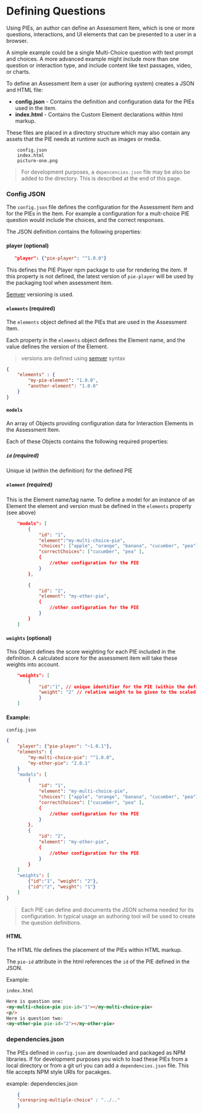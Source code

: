 # Defining Questions

Using PIEs, an author can define an Assessment Item, which is one or more questions, interactions, and UI elements that can be presented to a user in a browser. 

A simple example could be a single Multi-Choice question with text prompt and choices. A more advanced example might include more than one question or interaction type, and include content like text passages, video,  or charts.

To define an Assessment Item a user (or authoring system) creates a JSON and HTML file: 


- **config.json** - Contains the definition and configuration data for the PIEs used in the item.
- **index.html** - Contains the Custom Element declarations within html markup.

These files are placed in a directory structure which may also contain any assets that the PIE needs at runtime such as images or media.


```
    config.json
    index.html
    picture-one.png
```

> For development purposes, a `depencencies.json` file may be also be added to the directory. This is described at the end of this page.

### Config JSON

The `config.json` file defines the configuration for the Assessment Item and for the PIEs in the Item. For example a configuration for a mult-choice PIE question would include the choices, and the correct responses. 

The JSON definition contains the following properties:


#### player (optional)

```json
   "player": {"pie-player": "^1.0.0"}
```

This defines the PIE Player npm package to use for rendering the item.
If this property is not defined, the latest version of `pie-player` will be used by the packaging tool when assessment item.

[Semver](http://semver.org) versioning is used. 


#### `elements` (required)

The `elements` object defined all the PIEs that are used in the Assessment Item.

Each property in the `elements` object defines the Element name, and the value defines the version of the Element.

> versions are defined using [semver](http://semver.org) syntax

```json
{
    "elements" : {
        "my-pie-element": "1.0.0",
        "another-element": "1.0.0" 
    }
}
```

#### `models` 

An array of Objects providing configuration data for Interaction Elements in the Assessment Item.

Each of these Objects contains the following required properties:


##### `id` (required)

Unique id (within the definition) for the defined PIE

##### `element` (required)

This is the Element name/tag name. 
To define a model for an instance of an Element the element and version must be defined in the `elements` property (see above)


```json
    "models": [
        {
            "id": "1",
            "element":"my-multi-choice-pie",
            "choices": ["apple", "orange", "banana", "cucumber", "pea"],
            "correctChoices": ["cucumber", "pea" ],
            {
                //other configuration for the PIE
            }
        },

        {
            "id": "2",
            "element": "my-other-pie",
            {
                //other configuration for the PIE
            }
        }
    ]
```



#### `weights` (optional)

This Object defines the score weighting for each PIE included in the definition.
A calculated score for the assessment item will take these weights into account.

```json
    "weights": [
        {
            "id":"1", // unique identifier for the PIE (within the definition)
            "weight": "2" // relative weight to be given to the scaled score for this PIE when calculating overall score
            }
    ]
```



#### Example:

`config.json`
```json
{
    "player": {"pie-player": "~1.0.1"},
    "elements": {
        "my-multi-choice-pie": "^1.0.0",
        "my-other-pie": "2.0.1"  
    }
    "models": [
        {
            "id": "1",
            "element": "my-multi-choice-pie",
            "choices": ["apple", "orange", "banana", "cucumber", "pea"],
            "correctChoices": ["cucumber", "pea" ],
            {
                //other configuration for the PIE
            }
        },
        {
            "id": "2",
            "element": "my-other-pie",
            {
                //other configuration for the PIE
            }
        }
    ]
    "weights": [
        {"id":"1", "weight": "2"},
        {"id":"2", "weight": "1"}
    ]
}
```


> Each PIE can define and documents the JSON schema needed for its configuration. In typical usage an authoring tool will be used to create the question definitions.



#### HTML

The HTML file defines the placement of the PIEs within HTML markup.

The `pie-id` attribute in the html references the `id` of the PIE defined in the JSON.

Example:

`index.html`
```html
Here is question one:
<my-multi-choice-pie pie-id="1"></my-multi-choice-pie>
<p/>
Here is question two:
<my-other-pie pie-id="2"></my-other-pie>
```

### dependencies.json

The PIEs defined in `config.json` are downloaded and packaged as NPM libraries. If for development purposes you wich to load these PIEs from a local directory or from a git url you can add a `dependencies.json` file. This file accepts NPM style URIs for pacakges.

example: dependencies.json
```json
    {
    "corespring-multiple-choice" : "../.."
    }
```
